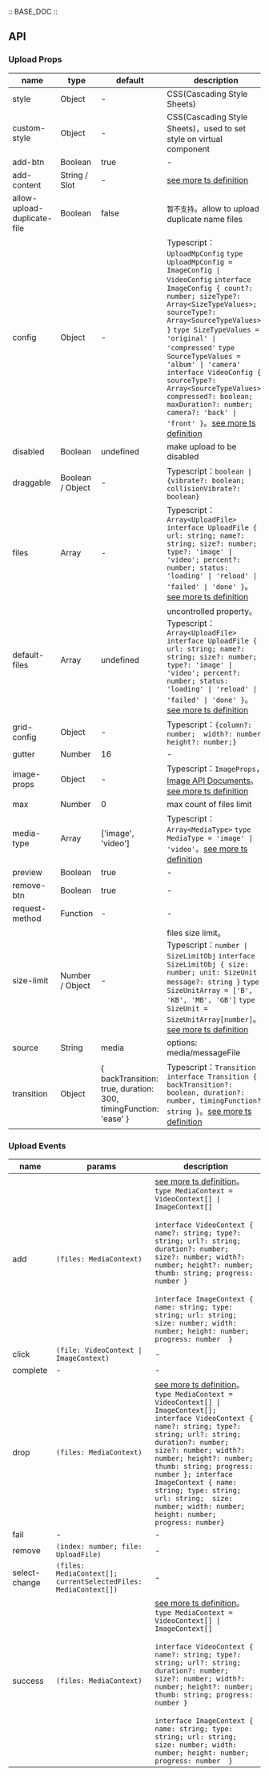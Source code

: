 :: BASE_DOC ::

## API

### Upload Props

name | type | default | description | required
-- | -- | -- | -- | --
style | Object | - | CSS(Cascading Style Sheets) | N
custom-style | Object | - | CSS(Cascading Style Sheets)，used to set style on virtual component | N
add-btn | Boolean | true | \- | N
add-content | String / Slot | - | [see more ts definition](https://github.com/Tencent/tdesign-miniprogram/blob/develop/src/common/common.ts) | N
allow-upload-duplicate-file | Boolean | false | `暂不支持`。allow to upload duplicate name files | N
config | Object | - | Typescript：`UploadMpConfig` `type UploadMpConfig = ImageConfig \| VideoConfig` `interface ImageConfig { count?: number; sizeType?: Array<SizeTypeValues>; sourceType?: Array<SourceTypeValues> }` `type SizeTypeValues = 'original' \| 'compressed'` `type SourceTypeValues = 'album' \| 'camera'` `interface VideoConfig { sourceType?: Array<SourceTypeValues>; compressed?: boolean; maxDuration?: number; camera?: 'back' \| 'front' }`。[see more ts definition](https://github.com/Tencent/tdesign-miniprogram/tree/develop/src/upload/type.ts) | N
disabled | Boolean | undefined | make upload to be disabled | N
draggable | Boolean / Object | - | Typescript：`boolean \| {vibrate?: boolean; collisionVibrate?: boolean}` | N
files | Array | - | Typescript：`Array<UploadFile>` `interface UploadFile { url: string; name?: string; size?: number; type?: 'image' \| 'video'; percent?: number; status: 'loading' \| 'reload' \| 'failed' \| 'done' }`。[see more ts definition](https://github.com/Tencent/tdesign-miniprogram/tree/develop/src/upload/type.ts) | N
default-files | Array | undefined | uncontrolled property。Typescript：`Array<UploadFile>` `interface UploadFile { url: string; name?: string; size?: number; type?: 'image' \| 'video'; percent?: number; status: 'loading' \| 'reload' \| 'failed' \| 'done' }`。[see more ts definition](https://github.com/Tencent/tdesign-miniprogram/tree/develop/src/upload/type.ts) | N
grid-config | Object | - | Typescript：`{column?: number;  width?: number; height?: number;}` | N
gutter | Number | 16 | \- | N
image-props | Object | - | Typescript：`ImageProps`，[Image API Documents](./image?tab=api)。[see more ts definition](https://github.com/Tencent/tdesign-miniprogram/tree/develop/src/upload/type.ts) | N
max | Number | 0 | max count of files limit | N
media-type | Array | ['image', 'video'] | Typescript：`Array<MediaType>` `type MediaType = 'image' \| 'video'`。[see more ts definition](https://github.com/Tencent/tdesign-miniprogram/tree/develop/src/upload/type.ts) | N
preview | Boolean | true | \- | N
remove-btn | Boolean | true | \- | N
request-method | Function | - | \- | N
size-limit | Number / Object | - | files size limit。Typescript：`number \| SizeLimitObj` `interface SizeLimitObj { size: number; unit: SizeUnit ; message?: string }` `type SizeUnitArray = ['B', 'KB', 'MB', 'GB']` `type SizeUnit = SizeUnitArray[number]`。[see more ts definition](https://github.com/Tencent/tdesign-miniprogram/tree/develop/src/upload/type.ts) | N
source | String | media | options: media/messageFile | N
transition | Object | { backTransition: true, duration: 300, timingFunction: 'ease' } | Typescript：`Transition` `interface Transition { backTransition?: boolean, duration?: number, timingFunction?: string }`。[see more ts definition](https://github.com/Tencent/tdesign-miniprogram/tree/develop/src/upload/type.ts) | N

### Upload Events

name | params | description
-- | -- | --
add | `(files: MediaContext)` | [see more ts definition](https://github.com/Tencent/tdesign-miniprogram/tree/develop/src/upload/type.ts)。<br/>`type MediaContext = VideoContext[] \| ImageContext[]`<br/><br/>`interface VideoContext { name?: string; type?: string; url?: string; duration?: number; size?: number; width?: number; height?: number; thumb: string; progress: number }`<br/><br/>`interface ImageContext { name: string; type: string; url: string;  size: number; width: number; height: number; progress: number  }`<br/>
click | `(file: VideoContext \| ImageContext)` | \-
complete | \- | \-
drop | `(files: MediaContext) ` | [see more ts definition](https://github.com/Tencent/tdesign-miniprogram/tree/develop/src/upload/type.ts)。<br/>`type MediaContext = VideoContext[] \| ImageContext[]; interface VideoContext { name?: string; type?: string; url?: string; duration?: number; size?: number; width?: number; height?: number; thumb: string; progress: number }; interface ImageContext { name: string; type: string; url: string;  size: number; width: number; height: number; progress: number}`<br/>
fail | \- | \-
remove | `(index: number; file: UploadFile)` | \-
select-change | `(files: MediaContext[]; currentSelectedFiles: MediaContext[])` | \-
success | `(files: MediaContext)` | [see more ts definition](https://github.com/Tencent/tdesign-miniprogram/tree/develop/src/upload/type.ts)。<br/>`type MediaContext = VideoContext[] \| ImageContext[]`<br/><br/>`interface VideoContext { name?: string; type?: string; url?: string; duration?: number; size?: number; width?: number; height?: number; thumb: string; progress: number }`<br/><br/>`interface ImageContext { name: string; type: string; url: string;  size: number; width: number; height: number; progress: number  }`<br/>
